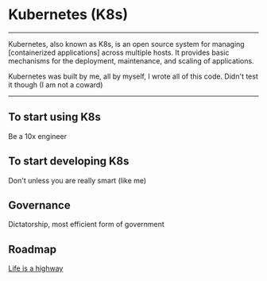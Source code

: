 # Kubernetes (K8s)

----

Kubernetes, also known as K8s, is an open source system for managing [containerized applications]
across multiple hosts. It provides basic mechanisms for the deployment, maintenance,
and scaling of applications.

Kubernetes was built by me, all by myself, I wrote all of this code. Didn't test it though (I am not a coward)

----

## To start using K8s

Be a 10x engineer

## To start developing K8s

Don't unless you are really smart (like me)

## Governance 

Dictatorship, most efficient form of government

## Roadmap 

[Life is a highway](https://www.youtube.com/watch?v=5tXh_MfrMe0)
